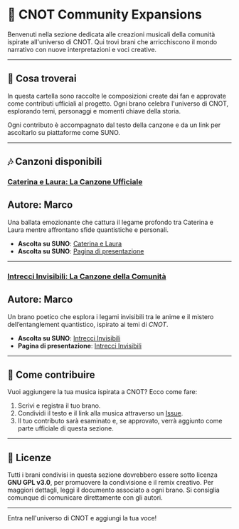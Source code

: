 # 🎵 CNOT Community Expansions

Benvenuti nella sezione dedicata alle creazioni musicali della comunità ispirate all'universo di CNOT. Qui trovi brani che arricchiscono il mondo narrativo con nuove interpretazioni e voci creative.

---

## 📝 **Cosa troverai**

In questa cartella sono raccolte le composizioni create dai fan e approvate come contributi ufficiali al progetto. Ogni brano celebra l'universo di CNOT, esplorando temi, personaggi e momenti chiave della storia.

Ogni contributo è accompagnato dal testo della canzone e da un link per ascoltarlo su piattaforme come SUNO.

---

## 🎶 **Canzoni disponibili**

### [Caterina e Laura: La Canzone Ufficiale](caterina_laura_song.md)
## Autore: Marco
Una ballata emozionante che cattura il legame profondo tra Caterina e Laura mentre affrontano sfide quantistiche e personali.  
- **Ascolta su SUNO**: [Caterina e Laura](https://suno.com/song/db0c5ad2-6e4c-4162-93de-e14b04033eb9)
- **Ascolta su SUNO**: [Pagina di presentazione](caterina_e_laura.md)  

---

### [Intrecci Invisibili: La Canzone della Comunità](intrecci_invisibili.md)
## Autore: Marco
Un brano poetico che esplora i legami invisibili tra le anime e il mistero dell’entanglement quantistico, ispirato ai temi di *CNOT*.  
- **Ascolta su SUNO**: [Intrecci Invisibili](https://suno.com/song/bca62117-d5dd-4e48-a314-415dc53a08dd)
- **Pagina di presentazione**: [Intrecci Invisibili](intrecci_invisibili.md)
---

## 🌟 **Come contribuire**

Vuoi aggiungere la tua musica ispirata a CNOT? Ecco come fare:
1. Scrivi e registra il tuo brano.
2. Condividi il testo e il link alla musica attraverso un [Issue](https://github.com/your-repo/issues).
3. Il tuo contributo sarà esaminato e, se approvato, verrà aggiunto come parte ufficiale di questa sezione.

---

## 📜 **Licenze**

Tutti i brani condivisi in questa sezione dovrebbero essere  sotto licenza **GNU GPL v3.0**, per promuovere la condivisione e il remix creativo. Per maggiori dettagli, leggi il documento associato a ogni brano. Si consiglia comunque di comunicare direttamente con gli autori.

---

Entra nell'universo di CNOT e aggiungi la tua voce!
